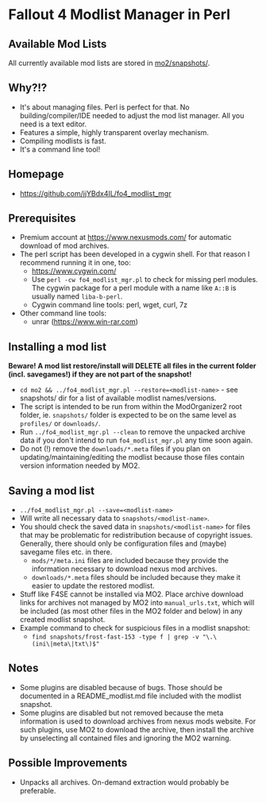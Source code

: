# Fallout 4 Modlist Manager in Perl

## Available Mod Lists

All currently available mod lists are stored in [mo2/snapshots/](mo2/snapshots/).

## Why?!?

- It's about managing files. Perl is perfect for that. No building/compiler/IDE needed to adjust the mod list manager. All you need is a text editor.
- Features a simple, highly transparent overlay mechanism.
- Compiling modlists is fast.
- It's a command line tool!

## Homepage

- https://github.com/jjYBdx4IL/fo4_modlist_mgr

## Prerequisites

- Premium account at https://www.nexusmods.com/ for automatic download of mod archives.
- The perl script has been developed in a cygwin shell. For that reason I recommend running it in one, too:
  - https://www.cygwin.com/
  - Use `perl -cw fo4_modlist_mgr.pl` to check for missing perl modules. The cygwin package for a perl module with a name like `A::B` is usually named `liba-b-perl`.
  - Cygwin command line tools: perl, wget, curl, 7z
- Other command line tools:
  - unrar (https://www.win-rar.com)

## Installing a mod list

**Beware! A mod list restore/install will DELETE all files in the current folder (incl. savegames!) if they are not part of the snapshot!**
 
- `cd mo2 && ../fo4_modlist_mgr.pl --restore=<modlist-name>` - see snapshots/ dir for a list of available modlist names/versions.
- The script is intended to be run from within the ModOrganizer2 root folder, ie. `snapshots/` folder is expected to be on the same level as `profiles/` or `downloads/`.
- Run `../fo4_modlist_mgr.pl --clean` to remove the unpacked archive data if you don't intend to run `fo4_modlist_mgr.pl` any time soon again.
- Do not (!) remove the `downloads/*.meta` files if you plan on updating/maintaining/editing the modlist because those files contain version information needed by MO2.

## Saving a mod list

- `../fo4_modlist_mgr.pl --save=<modlist-name>`
- Will write all necessary data to `snapshots/<modlist-name>`.
- You should check the saved data in `snapshots/<modlist-name>` for files that may be problematic for redistribution because of copyright issues. Generally, there should only be configuration files and (maybe) savegame files etc. in there.
  - `mods/*/meta.ini` files are included because they provide the information necessary to download nexus mod archives.
  - `downloads/*.meta` files should be included because they make it easier to update the restored modlist.
- Stuff like F4SE cannot be installed via MO2. Place archive download links for archives not managed by MO2 into `manual_urls.txt`, which will be included (as most other files in the MO2 folder and below) in any created modlist snapshot.
- Example command to check for suspicious files in a modlist snapshot:
  - `find snapshots/frost-fast-153 -type f | grep -v "\.\(ini\|meta\|txt\)$"`

## Notes

- Some plugins are disabled because of bugs. Those should be documented in a README_modlist.md file included with the modlist snapshot.
- Some plugins are disabled but not removed because the meta information is used to download archives from nexus mods website. For such plugins, use MO2 to download the archive, then install the archive by unselecting all contained files and ignoring the MO2 warning.

## Possible Improvements

- Unpacks all archives. On-demand extraction would probably be preferable.
